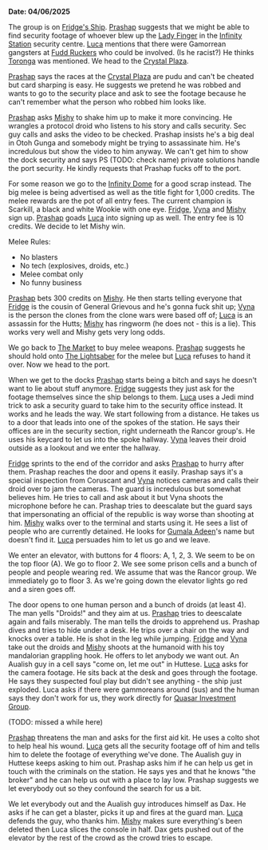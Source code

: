 **Date: 04/06/2025**

The group is on [Fridge's Ship](../Places/Fridge's%20Ship.md). [Prashap](../Characters/PCs/Prashap.md) suggests that we might be able to find security footage of whoever blew up the [Lady Finger](../Plot/Lady%20Finger.md) in the [Infinity Station](../Places/Infinity%20Station/Infinity%20Station.md) security centre. [Luca](../Characters/PCs/Luca.md) mentions that there were Gamorrean gangsters at [Fudd Ruckers](../Places/Infinity%20Station/Fudd%20Ruckers.md) who could be involved. (Is he racist?) He thinks [Toronga](../Characters/NPC/Toronga.md) was mentioned. We head to the [Crystal Plaza](../Places/Infinity%20Station/Crystal%20Plaza.md).

[Prashap](../Characters/PCs/Prashap.md) says the races at the [Crystal Plaza](../Places/Infinity%20Station/Crystal%20Plaza.md) are pudu and can't be cheated but card sharping is easy. He suggests we pretend he was robbed and wants to go to the security place and ask to see the footage because he can't remember what the person who robbed him looks like.

[Prashap](../Characters/PCs/Prashap.md) asks [Mishy](../Characters/PCs/Mishy.md) to shake him up to make it more convincing. He wrangles a protocol droid who listens to his story and calls security. Sec guy calls and asks the video to be checked. Prashap insists he's a big deal in Otoh Gunga and somebody might be trying to assassinate him. He's incredulous but show the video to him anyway. We can't get him to show the dock security and says PS (TODO: check name) private solutions handle the port security. He kindly requests that Prashap fucks off to the port.

For some reason we go to the [Infinity Dome](../Places/Infinity%20Station/Infinity%20Dome.md) for a good scrap instead. The big melee is being advertised as well as the title fight for 1,000 credits. The melee rewards are the pot of all entry fees. The current champion is Scarkill, a black and white Wookie with one eye. [Fridge](../Characters/PCs/Fridge.md), [Vyna](../Characters/PCs/Vyna.md) and [Mishy](../Characters/PCs/Mishy.md) sign up. [Prashap](../Characters/PCs/Prashap.md) goads [Luca](../Characters/PCs/Luca.md) into signing up as well. The entry fee is 10 credits. We decide to let Mishy win.

Melee Rules:
- No blasters
- No tech (explosives, droids, etc.)
- Melee combat only
- No funny business

[Prashap](../Characters/PCs/Prashap.md) bets 300 credits on [Mishy](../Characters/PCs/Mishy.md). He then starts telling everyone that [Fridge](../Characters/PCs/Fridge.md) is the cousin of General Grievous and he's gonna fuck shit up; [Vyna](../Characters/PCs/Vyna.md) is the person the clones from the clone wars were based off of; [Luca](../Characters/PCs/Luca.md) is an assassin for the Hutts; [Mishy](../Characters/PCs/Mishy.md) has ringworm (he does not - this is a lie). This works very well and Mishy gets very long odds.

We go back to [The Market](../Places/Infinity%20Station/The%20Market.md) to buy melee weapons. [Prashap](../Characters/PCs/Prashap.md) suggests he should hold onto [The Lightsaber](../Plot/The%20Lightsaber.md) for the melee but [Luca](../Characters/PCs/Luca.md) refuses to hand it over. Now we head to the port.

When we get to the docks [Prashap](../Characters/PCs/Prashap.md) starts being a bitch and says he doesn't want to lie about stuff anymore. [Fridge](../Characters/PCs/Fridge.md) suggests they just ask for the footage themselves since the ship belongs to them. [Luca](../Characters/PCs/Luca.md) uses a Jedi mind trick to ask a security guard to take him to the security office instead. It works and he leads the way. We start following from a distance. He takes us to a door that leads into one of the spokes of the station. He says their offices are in the security section, right underneath the Rancor group's. He uses his keycard to let us into the spoke hallway. [Vyna](../Characters/PCs/Vyna.md) leaves their droid outside as a lookout and we enter the hallway.

[Fridge](../Characters/PCs/Fridge.md) sprints to the end of the corridor and asks [Prashap](../Characters/PCs/Prashap.md) to hurry after them. Prashap reaches the door and opens it easily. Prashap says it's a special inspection from Coruscant and [Vyna](../Characters/PCs/Vyna.md) notices cameras and calls their droid over to jam the cameras. The guard is incredulous but somewhat believes him. He tries to call and ask about it but Vyna shoots the microphone before he can. Prashap tries to deescalate but the guard says that impersonating an official of the republic is way worse than shooting at him. [Mishy](../Characters/PCs/Mishy.md) walks over to the terminal and starts using it. He sees a list of people who are currently detained. He looks for [Gumala Adeen](../Characters/NPC/Gumala%20Adeen.md)'s name but doesn't find it. [Luca](../Characters/PCs/Luca.md) persuades him to let us go and we leave.

We enter an elevator, with buttons for 4 floors: A, 1, 2, 3. We seem to be on the top floor (A). We go to floor 2. We see some prison cells and a bunch of people and people wearing red. We assume that was the Rancor group. We immediately go to floor 3. As we're going down the elevator lights go red and a siren goes off.

The door opens to one human person and a bunch of droids (at least 4). The man yells "Droids!" and they aim at us. [Prashap](../Characters/PCs/Prashap.md) tries to deescalate again and fails miserably. The man tells the droids to apprehend us. Prashap dives and tries to hide under a desk. He trips over a chair on the way and knocks over a table. He is shot in the leg while jumping. [Fridge](../Characters/PCs/Fridge.md) and [Vyna](../Characters/PCs/Vyna.md) take out the droids and [Mishy](../Characters/PCs/Mishy.md) shoots at the humanoid with his toy mandalorian grappling hook. He offers to let anybody we want out. An Aualish guy in a cell says "come on, let me out" in Huttese. [Luca](../Characters/PCs/Luca.md) asks for the camera footage. He sits back at the desk and goes through the footage. He says they suspected foul play but didn't see anything - the ship just exploded. Luca asks if there were gammoreans around (sus) and the human says they don't work for us, they work directly for [Quasar Investment Group](../Factions%20and%20Groups/Quasar%20Investment%20Group.md).

(TODO: missed a while here)

[Prashap](../Characters/PCs/Prashap.md) threatens the man and asks for the first aid kit. He uses a colto shot to help heal his wound. [Luca](../Characters/PCs/Luca.md) gets all the security footage off of him and tells him to delete the footage of everything we've done. The Aualish guy in Huttese keeps asking to him out. Prashap asks him if he can help us get in touch with the criminals on the station. He says yes and that he knows "the broker" and he can help us out with a place to lay low. Prashap suggests we let everybody out so they confound the search for us a bit.

We let everybody out and the Aualish guy introduces himself as Dax. He asks if he can get a blaster, picks it up and fires at the guard man. [Luca](../Characters/PCs/Luca.md) defends the guy, who thanks him. [Mishy](../Characters/PCs/Mishy.md) makes sure everything's been deleted then Luca slices the console in half. Dax gets pushed out of the elevator by the rest of the crowd as the crowd tries to escape.